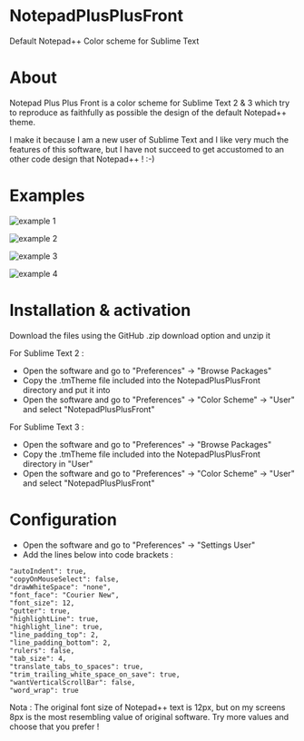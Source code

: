 # NotepadPlusPlusFront
Default Notepad++ Color scheme for Sublime Text

About
=====

Notepad Plus Plus Front is a color scheme for Sublime Text 2 & 3 which try to reproduce as faithfully as possible the design of the default Notepad++ theme.

I make it because I am a new user of Sublime Text and I like very much the features of this software, but I have not succeed to get accustomed to an other code design that Notepad++ ! :-)


Examples
=====

![example 1](https://github.com/davidrichart/NotepadPlusPlusFront/master/examples/example-1.png)

![example 2](https://github.com/davidrichart/NotepadPlusPlusFront/master/examples/example-2.png)

![example 3](https://github.com/davidrichart/NotepadPlusPlusFront/master/examples/example-3.png)

![example 4](https://github.com/davidrichart/NotepadPlusPlusFront/master/examples/example-4.png)


Installation & activation
====

Download the files using the GitHub .zip download option and unzip it

For Sublime Text 2 : 
- Open the software and go to "Preferences" -> "Browse Packages"
- Copy the .tmTheme file included into the NotepadPlusPlusFront directory and put it into 
- Open the software and go to "Preferences" -> "Color Scheme" -> "User" and select "NotepadPlusPlusFront"

For Sublime Text 3 : 
- Open the software and go to "Preferences" -> "Browse Packages"
- Copy the .tmTheme file included into the NotepadPlusPlusFront directory in "User"
- Open the software and go to "Preferences" -> "Color Scheme" -> "User" and select "NotepadPlusPlusFront"


Configuration
====

- Open the software and go to "Preferences" -> "Settings User"
- Add the lines below into code brackets :

```
"autoIndent": true,
"copyOnMouseSelect": false,
"drawWhiteSpace": "none",
"font_face": "Courier New",
"font_size": 12,
"gutter": true,
"highlightLine": true,
"highlight_line": true,
"line_padding_top": 2,
"line_padding_bottom": 2,
"rulers": false,
"tab_size": 4,
"translate_tabs_to_spaces": true,
"trim_trailing_white_space_on_save": true,
"wantVerticalScrollBar": false,
"word_wrap": true
```

Nota : The original font size of Notepad++ text is 12px, but on my screens 8px is the most resembling value of original software. Try more values and choose that you prefer ! 


